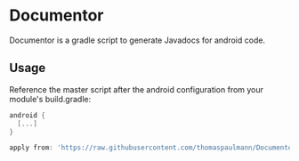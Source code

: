 # Documentor
Documentor is a gradle script to generate Javadocs for android code.

## Usage
Reference the master script after the android configuration from your module's build.gradle:

```groovy
android {
  [...]
}

apply from: 'https://raw.githubusercontent.com/thomaspaulmann/Documentor/release-1.0/documentor.gradle'
 ```
